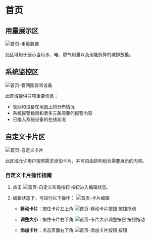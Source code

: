 # 首页

## 用量展示区

![首页-用量数据](/首页/首页-用量数据.png)

此区域用于展示当月水、电、燃气用量以及用能折算的碳排放量。

## 系统监控区

![首页-管网图异常设备](/首页/首页-管网图异常设备.png)

此区域提供三项重要信息：
- 管网和设备在地图上的分布情况
- 系统报警数目和至多三条简要的报警内容
- 已接入系统设备的在线状况

## 自定义卡片区

![首页-自定义卡片](/首页/首页-自定义卡片.png)

此区域允许用户按照需求添加卡片，并可自由排列组合需要展示的内容。

### 自定义卡片操作指南

1. 点击 ![首页-自定义布局按钮](/首页/首页-自定义布局按钮.jpg) 按钮进入编辑状态。

2. 编辑状态下，可进行以下操作：
   ![首页-卡片编辑](/首页/首页-卡片编辑.png)

   - **移动卡片**：按住卡片左上角 ![首页-移动卡片按钮](/首页/首页-移动卡片按钮.jpg) 按钮拖动
   
   - **调整大小**：按住卡片右下角 ![首页-卡片大小调整按钮](/首页/首页-卡片大小调整按钮.jpg) 按钮拖动
   
   - **添加卡片**：点击页面右下角 ![首页-添加卡片按钮](/首页/首页-添加卡片按钮.png) 按钮